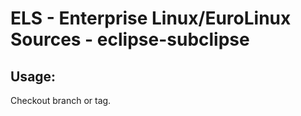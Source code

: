 # ELS - Enterprise Linux/EuroLinux Sources - eclipse-subclipse
 
## Usage:
  Checkout branch or tag.
